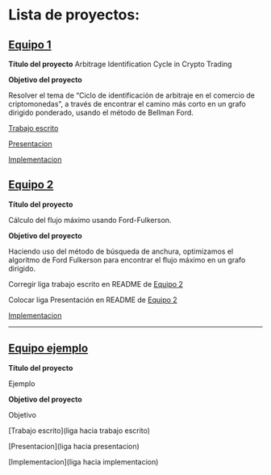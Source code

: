 # Lista de proyectos:

## [Equipo 1](equipos/equipo_1)

**Título del proyecto**
Arbitrage Identification Cycle in Crypto Trading

**Objetivo del proyecto**

Resolver el tema de “Ciclo de identificación de arbitraje en el comercio de criptomonedas”, a través de encontrar el camino más corto en un grafo dirigido ponderado, usando el método de Bellman Ford.

[Trabajo escrito](https://docs.google.com/document/d/1opfXYOtYeJna6cKLmkjdhPulqXCVLCwB1ScKlEkqVE8/edit?usp=sharing)

[Presentacion](https://docs.google.com/presentation/d/1p_HIC4y8xd8QvjbhOvVHNSQxAAz60aKUh017F28nwTA/edit?usp=sharing)

[Implementacion](equipos/equipo_1/codigo/)



## [Equipo 2](equipos/equipo_2)

**Título del proyecto**

Cálculo del flujo máximo usando Ford-Fulkerson.

**Objetivo del proyecto**

Haciendo uso del método de búsqueda de anchura, optimizamos el algoritmo de Ford Fulkerson para encontrar el flujo máximo en un grafo dirigido.

Corregir liga trabajo escrito en README de [Equipo 2](equipos/equipo_2)

Colocar liga Presentación en README de [Equipo 2](equipos/equipo_2) 

[Implementacion](equipos/equipo_2/Codigo/)

---

## [Equipo ejemplo](equipos/equipo_ejemplo)

**Título del proyecto** 

Ejemplo

**Objetivo del proyecto**

Objetivo

[Trabajo escrito](liga hacia trabajo escrito)

[Presentacion](liga hacia presentacion)

[Implementacion](liga hacia implementacion)

